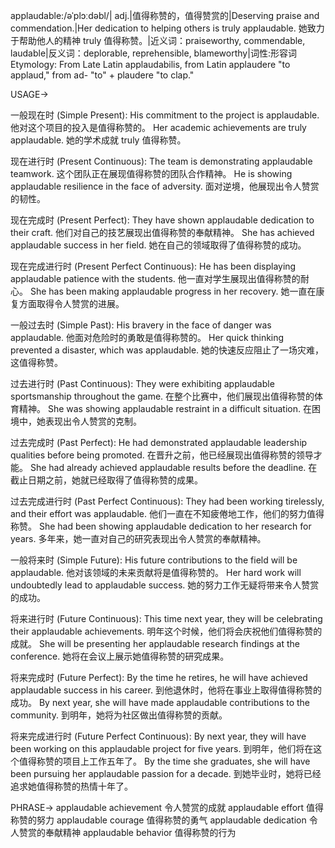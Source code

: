 applaudable:/əˈplɔːdəbl/| adj.|值得称赞的，值得赞赏的|Deserving praise and commendation.|Her dedication to helping others is truly applaudable. 她致力于帮助他人的精神 truly 值得称赞。|近义词：praiseworthy, commendable, laudable|反义词：deplorable, reprehensible, blameworthy|词性:形容词
Etymology: From Late Latin applaudabilis, from Latin applaudere "to applaud," from ad- "to" + plaudere "to clap."

USAGE->

一般现在时 (Simple Present):
His commitment to the project is applaudable.  他对这个项目的投入是值得称赞的。
Her academic achievements are truly applaudable. 她的学术成就 truly 值得称赞。

现在进行时 (Present Continuous):
The team is demonstrating applaudable teamwork.  这个团队正在展现值得称赞的团队合作精神。
He is showing applaudable resilience in the face of adversity. 面对逆境，他展现出令人赞赏的韧性。


现在完成时 (Present Perfect):
They have shown applaudable dedication to their craft. 他们对自己的技艺展现出值得称赞的奉献精神。
She has achieved applaudable success in her field. 她在自己的领域取得了值得称赞的成功。


现在完成进行时 (Present Perfect Continuous):
He has been displaying applaudable patience with the students. 他一直对学生展现出值得称赞的耐心。
She has been making applaudable progress in her recovery.  她一直在康复方面取得令人赞赏的进展。


一般过去时 (Simple Past):
His bravery in the face of danger was applaudable. 他面对危险时的勇敢是值得称赞的。
Her quick thinking prevented a disaster, which was applaudable. 她的快速反应阻止了一场灾难，这值得称赞。

过去进行时 (Past Continuous):
They were exhibiting applaudable sportsmanship throughout the game. 在整个比赛中，他们展现出值得称赞的体育精神。
She was showing applaudable restraint in a difficult situation. 在困境中，她表现出令人赞赏的克制。

过去完成时 (Past Perfect):
He had demonstrated applaudable leadership qualities before being promoted. 在晋升之前，他已经展现出值得称赞的领导才能。
She had already achieved applaudable results before the deadline. 在截止日期之前，她就已经取得了值得称赞的成果。

过去完成进行时 (Past Perfect Continuous):
They had been working tirelessly, and their effort was applaudable. 他们一直在不知疲倦地工作，他们的努力值得称赞。
She had been showing applaudable dedication to her research for years. 多年来，她一直对自己的研究表现出令人赞赏的奉献精神。

一般将来时 (Simple Future):
His future contributions to the field will be applaudable. 他对该领域的未来贡献将是值得称赞的。
Her hard work will undoubtedly lead to applaudable success. 她的努力工作无疑将带来令人赞赏的成功。


将来进行时 (Future Continuous):
This time next year, they will be celebrating their applaudable achievements. 明年这个时候，他们将会庆祝他们值得称赞的成就。
She will be presenting her applaudable research findings at the conference. 她将在会议上展示她值得称赞的研究成果。


将来完成时 (Future Perfect):
By the time he retires, he will have achieved applaudable success in his career. 到他退休时，他将在事业上取得值得称赞的成功。
By next year, she will have made applaudable contributions to the community. 到明年，她将为社区做出值得称赞的贡献。


将来完成进行时 (Future Perfect Continuous):
By next year, they will have been working on this applaudable project for five years. 到明年，他们将在这个值得称赞的项目上工作五年了。
By the time she graduates, she will have been pursuing her applaudable passion for a decade. 到她毕业时，她将已经追求她值得称赞的热情十年了。



PHRASE->
applaudable achievement  令人赞赏的成就
applaudable effort  值得称赞的努力
applaudable courage  值得称赞的勇气
applaudable dedication  令人赞赏的奉献精神
applaudable behavior  值得称赞的行为
